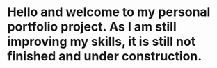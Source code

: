 # Hello and welcome to my personal  portfolio project. As I am still improving my skills, it is still not finished and under construction.

